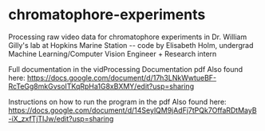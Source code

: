 # chromatophore-experiments
Processing raw video data for chromatophore experiments in Dr. William Gilly's lab at Hopkins Marine Station -- code by Elisabeth Holm, undergrad Machine Learning/Computer Vision Engineer + Research intern

Full documentation in the vidProcessing Documentation pdf
Also found here: https://docs.google.com/document/d/17h3LNkWwtueBF-RcTeGg8mkGvsoITKqRpHa1G8xBXMY/edit?usp=sharing

Instructions on how to run the program in the pdf
Also found here: https://docs.google.com/document/d/14SeylQM9jAdFj7tPQk7OffaRDtMayB-iX_zxfTjTIJw/edit?usp=sharing
